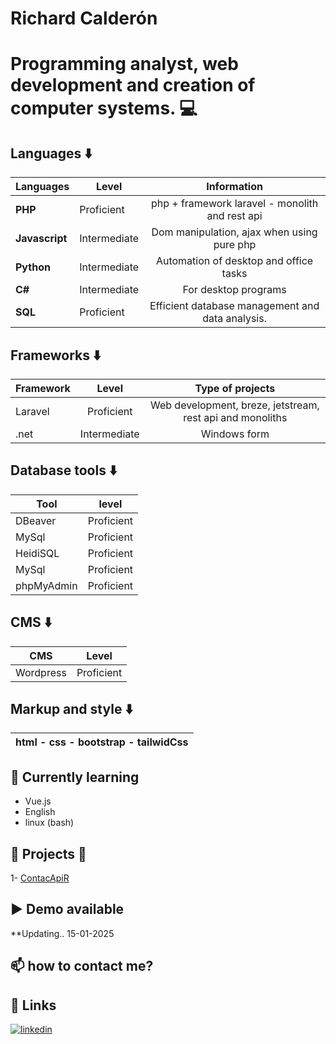 # Richard Calderón
# Programming analyst, web development and creation of computer systems. 💻
## **Languages** :arrow_down:

| **Languages**  | Level           | Information                                     |
| -------------  |---------------  |:-----------------------------------------------:|
| **PHP**        | Proficient      |php + framework laravel - monolith and rest api|
| **Javascript** | Intermediate    |Dom manipulation, ajax when using pure php       |      
| **Python**     | Intermediate    |Automation of desktop and office tasks  |
| **C#**         | Intermediate    |For desktop programs                     |
|**SQL**         | Proficient      |Efficient database management and data analysis.|

## **Frameworks** :arrow_down:
| **Framework** | Level       |Type of projects|
| ------------- |:-------------:|:---------------:|
|   Laravel     | Proficient      |Web development, breze, jetstream, rest api and monoliths|
|     .net      | Intermediate    |Windows form|  

## **Database tools** :arrow_down:
| **Tool** | level       |
| ------------- |:-------------:|
| DBeaver     | Proficient      |
| MySql    | Proficient        |
| HeidiSQL    | Proficient        |
| MySql    | Proficient        |
| phpMyAdmin    | Proficient        |

## **CMS** :arrow_down:

|    **CMS**    | Level       |
| ------------- |:-------------:|
|   Wordpress   | Proficient|

## Markup and style :arrow_down: 
| **html - css - bootstrap - tailwidCss**|
| -------------------------------------- |

## 🌱 Currently learning

- Vue.js
- English
- linux (bash)

  
## 🌟 Projects :arrow_down_small: 

1-  [ContacApiR](https://github.com/richardc-dev/ContactsApiR)

## ▶️ Demo available
**Updating.. 15-01-2025


## 📫 how to contact me?
## 🔗 Links
[![linkedin](https://img.shields.io/badge/linkedin-0A66C2?style=for-the-badge&logo=linkedin&logoColor=white)](https://www.linkedin.com/in/richard-eduardo-calderon-castillo)
<!--![YouTube Channel Views](https://img.shields.io/youtube/channel/views/:channelId)-->

 
  
  
  
  
<!--
**richardc-dev/richardc-dev** is a ✨ _special_ ✨ repository because its `README.md` (this file) appears on your GitHub profile.

Here are some ideas to get you started:

- 🔭 I’m currently working on ...
- 🌱 I’m currently learning ...
- 👯 I’m looking to collaborate on ...
- 🤔 I’m looking for help with ...
- 💬 Ask me about ...
- 📫 How to reach me: ...
- 😄 Pronouns: ...
- ⚡ Fun fact: ...
-->
